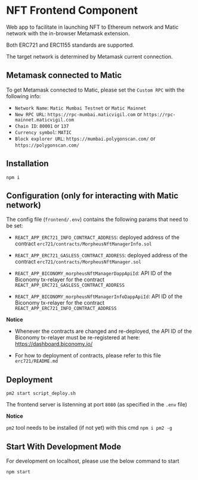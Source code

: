 # NFT Frontend Component

Web app to facilitate in launching NFT to Ethereum network and Matic network with the in-browser Metamask extension.

Both ERC721 and ERC1155 standards are supported.

The target network is determined by Metamask current connection.

## Metamask connected to Matic

To get Metamask connected to Matic, please set the `Custom RPC` with the following info:

- `Network Name`: `Matic Mumbai Testnet` or `Matic Mainnet`
- `New RPC URL`: `https://rpc-mumbai.maticvigil.com` or `https://rpc-mainnet.maticvigil.com`
- `Chain ID`: `80001` or `137`
- `Currency symbol`: `MATIC`
- `Block explorer URL`: `https://mumbai.polygonscan.com/` or `https://polygonscan.com/`

## Installation

`npm i`

## Configuration (only for interacting with Matic network)

The config file (`frontend/.env`) contains the following params that need to be set:

- `REACT_APP_ERC721_INFO_CONTRACT_ADDRESS`: deployed address of the contract `erc721/contracts/MorpheusNftManagerInfo.sol`

- `REACT_APP_ERC721_GASLESS_CONTRACT_ADDRESS`: deployed address of the contract `erc721/contracts/MorpheusNftManager.sol`

- `REACT_APP_BICONOMY_morpheusNftManagerDappApiId`: API ID of the Biconomy tx-relayer for the contract `REACT_APP_ERC721_GASLESS_CONTRACT_ADDRESS`

- `REACT_APP_BICONOMY_morpheusNftManagerInfoDappApiId`: API ID of the Biconomy tx-relayer for the contract `REACT_APP_ERC721_INFO_CONTRACT_ADDRESS`

**Notice**

- Whenever the contracts are changed and re-deployed, the API ID of the Biconomy tx-relayer must be re-registered at here: https://dashboard.biconomy.io/

- For how to deployment of contracts, please refer to this file `erc721/README.md`

## Deployment

`pm2 start script_deploy.sh`

The frontend server is listenning at port `8080` (as specified in the `.env` file)

**Notice**

`pm2` tool needs to be installed (if not yet) with this cmd `npm i pm2 -g`

## Start With Development Mode

For development on localhost, please use the below command to start

`npm start`
